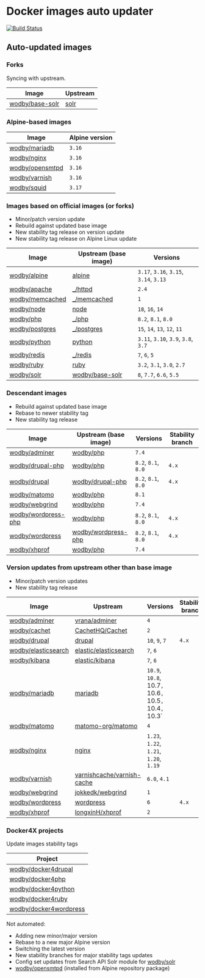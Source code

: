 # Docker images auto updater

[![Build Status](https://github.com/wodby/images/workflows/Update/badge.svg)](https://github.com/wodby/images/actions)

## Auto-updated images

### Forks

Syncing with upstream.

| Image                  | Upstream              |
|------------------------|-----------------------|
| [wodby/base-solr]      | [solr]                |

### Alpine-based images

| Image             | Alpine version |
|-------------------|----------------|
| [wodby/mariadb]   | `3.16`         |
| [wodby/nginx]     | `3.16`         |
| [wodby/opensmtpd] | `3.16`         |
| [wodby/varnish]   | `3.16`         |
| [wodby/squid]     | `3.17`         |

### Images based on official images (or forks)

- Minor/patch version update
- Rebuild against updated base image
- New stability tag release on version update
- New stability tag release on Alpine Linux update

| Image             | Upstream (base image) | Versions                               |
|-------------------|-----------------------|----------------------------------------|
| [wodby/alpine]    | [alpine]              | `3.17`, `3.16`, `3.15`, `3.14`, `3.13` |
| [wodby/apache]    | [_/httpd]             | `2.4`                                  |
| [wodby/memcached] | [_/memcached]         | `1`                                    |
| [wodby/node]      | [node]                | `18`, `16`, `14`                       |
| [wodby/php]       | [_/php]               | `8.2`, `8.1`, `8.0`                    |
| [wodby/postgres]  | [_/postgres]          | `15`, `14`, `13`, `12`, `11`           |
| [wodby/python]    | [python]              | `3.11`, `3.10`, `3.9`, `3.8`, `3.7`    |
| [wodby/redis]     | [_/redis]             | `7`, `6`, `5`                          |
| [wodby/ruby]      | [ruby]                | `3.2`, `3.1`, `3.0`, `2.7`             |
| [wodby/solr]      | [wodby/base-solr]     | `8`, `7.7`, `6.6`, `5.5`               |

### Descendant images

- Rebuild against updated base image
- Rebase to newer stability tag
- New stability tag release

| Image                 | Upstream (base image) | Versions            | Stability branch |
|-----------------------|-----------------------|---------------------|------------------|
| [wodby/adminer]       | [wodby/php]           | `7.4`               |                  |
| [wodby/drupal-php]    | [wodby/php]           | `8.2`, `8.1`, `8.0` | `4.x`            |
| [wodby/drupal]        | [wodby/drupal-php]    | `8.2`, `8.1`, `8.0` | `4.x`            |
| [wodby/matomo]        | [wodby/php]           | `8.1`               |                  |
| [wodby/webgrind]      | [wodby/php]           | `7.4`               |                  |
| [wodby/wordpress-php] | [wodby/php]           | `8.2`, `8.1`, `8.0` | `4.x`            |
| [wodby/wordpress]     | [wodby/wordpress-php] | `8.2`, `8.1`, `8.0` | `4.x`            |
| [wodby/xhprof]        | [wodby/php]           | `7.4`               |                  |

### Version updates from upstream other than base image

- Minor/patch version updates
- New stability tag release

| Image                 | Upstream                     | Versions                                              | Stability branch |
|-----------------------|------------------------------|-------------------------------------------------------|------------------|
| [wodby/adminer]       | [vrana/adminer]              | `4`                                                   |                  |
| [wodby/cachet]        | [CachetHQ/Cachet]            | `2`                                                   |                  |
| [wodby/drupal]        | [drupal]                     | `10`, `9`, `7`                                        | `4.x`            |
| [wodby/elasticsearch] | [elastic/elasticsearch]      | `7`, `6`                                              |                  |
| [wodby/kibana]        | [elastic/kibana]             | `7`, `6`                                              |                  |
| [wodby/mariadb]       | [mariadb]                    | `10.9`, `10.8`, 10.7`, `10.6`, `10.5`, `10.4`, `10.3` |                  |
| [wodby/matomo]        | [matomo-org/matomo]          | `4`                                                   |                  |
| [wodby/nginx]         | [nginx]                      | `1.23`, `1.22`, `1.21`, `1.20`, `1.19`                |                  |
| [wodby/varnish]       | [varnishcache/varnish-cache] | `6.0`, `4.1`                                          |                  |
| [wodby/webgrind]      | [jokkedk/webgrind]           | `1`                                                   |                  |
| [wodby/wordpress]     | [wordpress]                  | `6`                                                   | `4.x`            |
| [wodby/xhprof]        | [longxinH/xhprof]            | `2`                                                   |                  |

### Docker4X projects

Update images stability tags

| Project                  |
|--------------------------|
| [wodby/docker4drupal]    |
| [wodby/docker4php]       |
| [wodby/docker4python]    |
| [wodby/docker4ruby]      |
| [wodby/docker4wordpress] |

Not automated:

- Adding new minor/major version
- Rebase to a new major Alpine version
- Switching the latest version
- New stability branches for major stability tags updates
- Config set updates from Search API Solr module for [wodby/solr]
- [wodby/opensmtpd] (installed from Alpine repository package)

[adoptium/containers]: https://github.com/adoptium/containers

[alpine]: https://github.com/gliderlabs/docker-alpine

[CachetHQ/Cachet]: https://github.com/CachetHQ/Cachet

[drupal]: https://github.com/drupal/drupal

[elastic/elasticsearch]: https://github.com/elastic/elasticsearch

[elastic/kibana]: https://github.com/elastic/kibana

[httpd]: https://github.com/docker-library/httpd

[jokkedk/webgrind]: https://github.com/jokkedk/webgrind

[mariadb]: https://github.com/docker-library/mariadb

[matomo-org/matomo]: https://github.com/matomo-org/matomo

[memcached]: https://github.com/docker-library/memcached

[nginx]: https://github.com/docker-library/nginx

[node]: https://github.com/docker-library/node

[php]: https://github.com/docker-library/php

[postgres]: https://github.com/docker-library/postgres

[python]: https://github.com/docker-library/python

[redis]: https://github.com/docker-library/redis

[ruby]: https://github.com/docker-library/ruby

[solr]: https://github.com/docker-library/solr

[varnishcache/varnish-cache]: https://github.com/varnishcache/varnish-cache

[vrana/adminer]: https://github.com/vrana/adminer

[longxinH/xhprof]: https://github.com/longxinH/xhprof

[wodby/adminer]: https://github.com/wodby/adminer

[wodby/alpine]: https://github.com/wodby/alpine

[wodby/apache]: https://github.com/wodby/apache

[_/memcached]: https://hub.docker.com/_/memcached

[_/postgres]: https://hub.docker.com/_/postgres

[_/php]: https://hub.docker.com/_/php

[_/redis]: https://hub.docker.com/_/redis

[wodby/base-solr]: https://github.com/wodby/base-solr

[wodby/cachet]: https://github.com/wodby/cachet

[wodby/docker4drupal]: https://github.com/wodby/docker4drupal

[wodby/docker4php]: https://github.com/wodby/docker4php

[wodby/docker4python]: https://github.com/wodby/docker4python

[wodby/docker4ruby]: https://github.com/wodby/docker4ruby

[wodby/docker4wordpress]: https://github.com/wodby/docker4wordpress

[wodby/drupal-php]: https://github.com/wodby/drupal-php

[wodby/drupal]: https://github.com/wodby/drupal

[wodby/elasticsearch]: https://github.com/wodby/elasticsearch

[_/httpd]: https://hub.docker.com/_/httpd

[wodby/kibana]: https://github.com/wodby/kibana

[wodby/mariadb]: https://github.com/wodby/mariadb

[wodby/matomo]: https://github.com/wodby/matomo

[wodby/memcached]: https://github.com/wodby/memcached

[wodby/nginx]: https://github.com/wodby/nginx

[wodby/node]: https://github.com/wodby/node

[wodby/openjdk]: https://github.com/wodby/openjdk

[wodby/opensmtpd]: https://github.com/wodby/opensmtpd

[wodby/php]: https://github.com/wodby/php

[wodby/postgres]: https://github.com/wodby/postgres

[wodby/python]: https://github.com/wodby/python

[wodby/redis]: https://github.com/wodby/redis

[wodby/ruby]: https://github.com/wodby/ruby

[wodby/solr]: https://github.com/wodby/solr

[wodby/varnish]: https://github.com/wodby/varnish

[wodby/webgrind]: https://github.com/wodby/webgrind

[wodby/wordpress-php]: https://github.com/wodby/wordpress-php

[wodby/wordpress]: https://github.com/wodby/wordpress

[wodby/xhprof]: https://github.com/wodby/xhprof

[wodby/squid]: https://github.com/wodby/squid

[wordpress]: https://github.com/WordPress/WordPress
